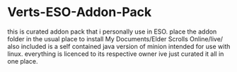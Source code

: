 # Verts-ESO-Addon-Pack
this is curated addon pack that i personally use in ESO.
place the addon folder in the usual place to install My Documents/Elder Scrolls Online/live/
also included is a self contained java version of minion intended for use with linux.
everything is licenced to its respective owner ive just curated it all in one place.
